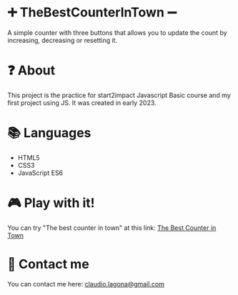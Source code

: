 # ➕ TheBestCounterInTown ➖
A simple counter with three buttons that allows you to update the count by increasing, decreasing or resetting it.

# ❓ About
This project is the practice for start2impact Javascript Basic course and my first project using JS. It was created in early 2023.

# 📚 Languages
- HTML5
- CSS3
- JavaScript ES6

# 🎮 Play with it!
You can try "The best counter in town" at this link: <a href="https://thebestcounterintown.netlify.app/">The Best Counter in Town</a>

# 📧 Contact me
You can contact me here: <a href="mailto:claudio.lagona@gmail.com">claudio.lagona@gmail.com</a>
